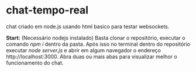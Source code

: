 # chat-tempo-real
chat criado em node.js usando html basico para testar websockets.

**Start:** (Necessário nodejs instalado) Basta clonar o repositório, executar o comando *npm i* dentro da pasta. Após isso no terminal dentro do repositório executar *node server.js* e abrir em algum navegador o endereço http://localhost:3000.
Abra duas ou mais abas para visualizar melhor o funcionamento do chat.
